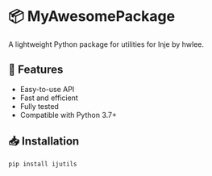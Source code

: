 # 📦 MyAwesomePackage

A lightweight Python package for utilities for Inje by hwlee.

## 🚀 Features

- Easy-to-use API
- Fast and efficient
- Fully tested
- Compatible with Python 3.7+

## 📥 Installation

```bash
pip install ijutils